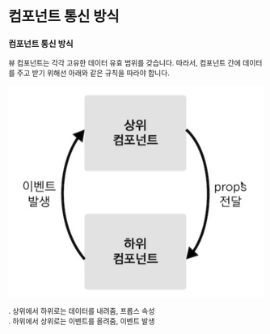 # 컴포넌트 통신 방식

### 컴포넌트 통신 방식
    
뷰 컴포넌트는 각각 고유한 데이터 유효 범위를 갖습니다. 따라서, 컴포넌트 간에 데이터를 주고 받기 위해선 아래와 같은 규칙을 따라야 합니다.

![02](./img/02.JPG)

&#46; 상위에서 하위로는 데이터를 내려줌, 프롭스 속성  
&#46; 하위에서 상위로는 이벤트를 올려줌, 이벤트 발생

